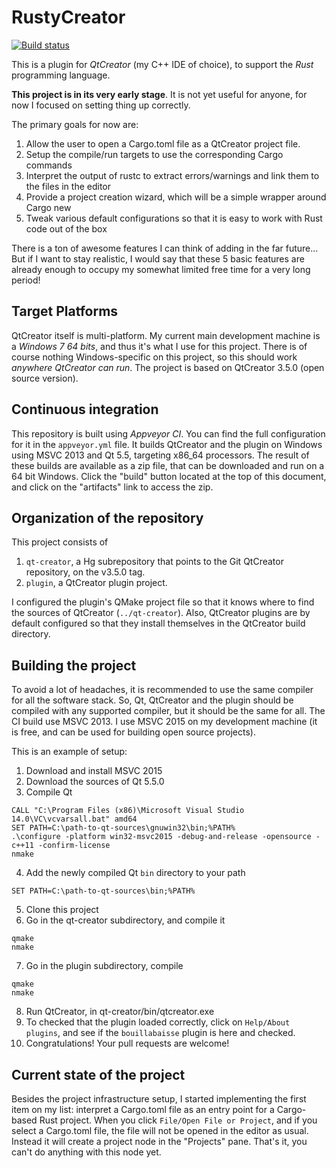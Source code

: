 # RustyCreator

[![Build status](https://ci.appveyor.com/api/projects/status/23dpy079mn75c50v?svg=true)](https://ci.appveyor.com/project/olivren/rustycreator)

This is a plugin for *QtCreator* (my C++ IDE of choice), to support the *Rust* programming language.

**This project is in its very early stage**. It is not yet useful for anyone, for now I focused on setting thing up correctly.

The primary goals for now are:

1. Allow the user to open a Cargo.toml file as a QtCreator project file.
2. Setup the compile/run targets to use the corresponding Cargo commands
3. Interpret the output of rustc to extract errors/warnings and link them to the files in the editor
4. Provide a project creation wizard, which will be a simple wrapper around Cargo new
5. Tweak various default configurations so that it is easy to work with Rust code out of the box

There is a ton of awesome features I can think of adding in the far future... But if I want to stay realistic, I would say that these 5 basic features are already enough to occupy my somewhat limited free time for a very long period!

## Target Platforms

QtCreator itself is multi-platform. My current main development machine is a *Windows 7 64 bits*, and thus it's what I use for this project. There is of course nothing Windows-specific on this project, so this should work *anywhere QtCreator can run*. The project is based on QtCreator 3.5.0 (open source version).

## Continuous integration

This repository is built using *Appveyor CI*. You can find the full configuration for it in the `appveyor.yml` file. It builds QtCreator and the plugin on Windows using MSVC 2013 and Qt 5.5, targeting x86_64 processors. The result of these builds are available as a zip file, that can be downloaded and run on a 64 bit Windows. Click the "build" button located at the top of this document, and click on the "artifacts" link to access the zip.

## Organization of the repository

This project consists of

1. `qt-creator`, a Hg subrepository that points to the Git QtCreator repository, on the v3.5.0 tag.
2. `plugin`, a QtCreator plugin project.

I configured the plugin's QMake project file so that it knows where to find the sources of QtCreator (`../qt-creator`). Also, QtCreator plugins are by default configured so that they install themselves in the QtCreator build directory.

## Building the project

To avoid a lot of headaches, it is recommended to use the same compiler for all the software stack. So, Qt, QtCreator and the plugin should be compiled with any supported compiler, but it should be the same for all. The CI build use MSVC 2013. I use MSVC 2015 on my development machine (it is free, and can be used for building open source projects).

This is an example of setup:

1. Download and install MSVC 2015
2. Download the sources of Qt 5.5.0
3. Compile Qt

```
CALL "C:\Program Files (x86)\Microsoft Visual Studio 14.0\VC\vcvarsall.bat" amd64
SET PATH=C:\path-to-qt-sources\gnuwin32\bin;%PATH%
.\configure -platform win32-msvc2015 -debug-and-release -opensource -c++11 -confirm-license
nmake
```

4. Add the newly compiled Qt `bin` directory to your path

```
SET PATH=C:\path-to-qt-sources\bin;%PATH%
```

5. Clone this project
6. Go in the qt-creator subdirectory, and compile it

```
qmake
nmake
```

7. Go in the plugin subdirectory, compile

```
qmake
nmake
```

8. Run QtCreator, in qt-creator/bin/qtcreator.exe
9. To checked that the plugin loaded correctly, click on `Help/About plugins`, and see if the `bouillabaisse` plugin is here and checked.
10. Congratulations! Your pull requests are welcome!

## Current state of the project

Besides the project infrastructure setup, I started implementing the first item on my list: interpret a Cargo.toml file as an entry point for a Cargo-based Rust project. When you click `File/Open File or Project`, and if you select a Cargo.toml file, the file will not be opened in the editor as usual. Instead it will create a project node in the "Projects" pane. That's it, you can't do anything with this node yet.